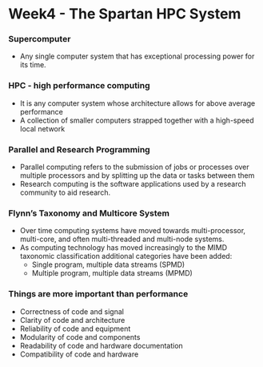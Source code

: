# Week4 - The Spartan HPC System

### Supercomputer

- Any single computer system that has exceptional processing power for its time.

### HPC - high performance computing

- It is any computer system whose architecture allows for above average performance
- A collection of smaller computers strapped together with a high-speed local network

### Parallel and Research Programming

- Parallel computing refers to the submission of jobs or processes over multiple processors and by splitting up the data or tasks between them
- Research computing is the software applications used by a research community to aid research.

### Flynn’s Taxonomy and Multicore System

- Over time computing systems have moved towards multi-processor, multi-core, and often multi-threaded and multi-node systems.
- As computing technology has moved increasingly to the MIMD taxonomic classification additional categories have been added:
  - Single program, multiple data streams (SPMD)
  - Multiple program, multiple data streams (MPMD)

### Things are more important than performance

- Correctness of code and signal
- Clarity of code and architecture
- Reliability of code and equipment
- Modularity of code and components
- Readability of code and hardware documentation
- Compatibility of code and hardware


